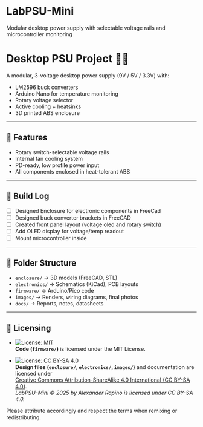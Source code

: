 # LabPSU-Mini
Modular desktop power supply with selectable voltage rails and microcontroller monitoring

# Desktop PSU Project 🔌🧠

A modular, 3-voltage desktop power supply (9V / 5V / 3.3V) with:
- LM2596 buck converters
- Arduino Nano for temperature monitoring
- Rotary voltage selector
- Active cooling + heatsinks
- 3D printed ABS enclosure

---

## 🔧 Features
- Rotary switch-selectable voltage rails
- Internal fan cooling system
- PD-ready, low profile power input
- All components enclosed in heat-tolerant ABS

---

## 🧱 Build Log
- [ ] Designed Enclosure for electronic components in FreeCad
- [ ] Designed buck converter brackets in FreeCAD
- [ ] Created front panel layout (voltage oled and rotary switch)
- [ ] Add OLED display for voltage/temp readout
- [ ] Mount microcontroller inside

---

## 📐 Folder Structure

- `enclosure/` → 3D models (FreeCAD, STL)
- `electronics/` → Schematics (KiCad), PCB layouts
- `firmware/` → Arduino/Pico code
- `images/` → Renders, wiring diagrams, final photos
- `docs/` → Reports, notes, datasheets

---

## 🧾 Licensing
- [![License: MIT](https://img.shields.io/badge/License-MIT-yellow.svg)](LICENSE)  
  **Code (`firmware/`)** is licensed under the MIT License.

- [![License: CC BY-SA 4.0](https://img.shields.io/badge/License-CC--BY--SA%204.0-lightgrey.svg)](LICENSE-CC-BY-SA.txt)  
  **Design files (`enclosure/`, `electronics/`, `images/`)** and documentation are licensed under  
  [Creative Commons Attribution-ShareAlike 4.0 International (CC BY-SA 4.0)](https://creativecommons.org/licenses/by-sa/4.0/).  
  *LabPSU-Mini © 2025 by Alexander Rapino is licensed under CC BY-SA 4.0.*

Please attribute accordingly and respect the terms when remixing or redistributing.